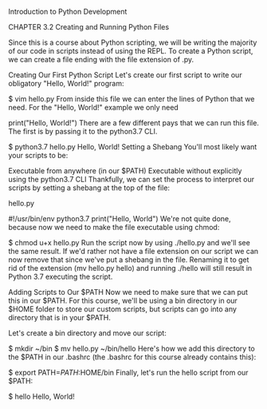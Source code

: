 Introduction to Python Development 


CHAPTER 3.2
Creating and Running Python Files


Since this is a course about Python scripting, we will be writing the majority of our code in scripts instead of using the REPL. To create a Python script, we can create a file ending with the file extension of .py.

Creating Our First Python Script
Let's create our first script to write our obligatory "Hello, World!" program:

$ vim hello.py
From inside this file we can enter the lines of Python that we need. For the "Hello, World!" example we only need

print("Hello, World!")
There are a few different pays that we can run this file. The first is by passing it to the python3.7 CLI.

$ python3.7 hello.py
Hello, World!
Setting a Shebang
You'll most likely want your scripts to be:

Executable from anywhere (in our $PATH)
Executable without explicitly using the python3.7 CLI
Thankfully, we can set the process to interpret our scripts by setting a shebang at the top of the file:

hello.py

#!/usr/bin/env python3.7
print("Hello, World")
We're not quite done, because now we need to make the file executable using chmod:

$ chmod u+x hello.py
Run the script now by using ./hello.py and we'll see the same result. If we'd rather not have a file extension on our script we can now remove that since we've put a shebang in the file. Renaming it to get rid of the extension (mv hello.py hello) and running ./hello will still result in Python 3.7 executing the script.

Adding Scripts to Our $PATH
Now we need to make sure that we can put this in our $PATH. For this course, we'll be using a bin directory in our $HOME folder to store our custom scripts, but scripts can go into any directory that is in your $PATH.

Let's create a bin directory and move our script:

$ mkdir ~/bin
$ mv hello.py ~/bin/hello
Here's how we add this directory to the $PATH in our .bashrc (the .bashrc for this course already contains this):

$ export PATH=$PATH:$HOME/bin
Finally, let's run the hello script from our $PATH:

$ hello
Hello, World!